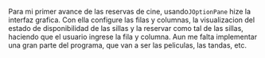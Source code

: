 Para mi primer avance de las reservas de cine, usando`JOptionPane` hize la interfaz grafica. Con ella configure  las filas y columnas,
la visualizacion del estado de disponibilidad de las sillas y la  reservar  como tal de las sillas, haciendo que el usuario ingrese la fila y columna. 
Aun me falta implementar una gran parte del programa, que van a ser las peliculas, las tandas, etc. 
